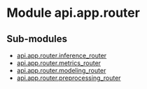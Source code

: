 Module api.app.router
=====================

Sub-modules
-----------
* [api.app.router.inference_router](inference_router.md)
* [api.app.router.metrics_router](modeling_router.md)
* [api.app.router.modeling_router](modeling_router.md)
* [api.app.router.preprocessing_router](preprocessing_router.md)